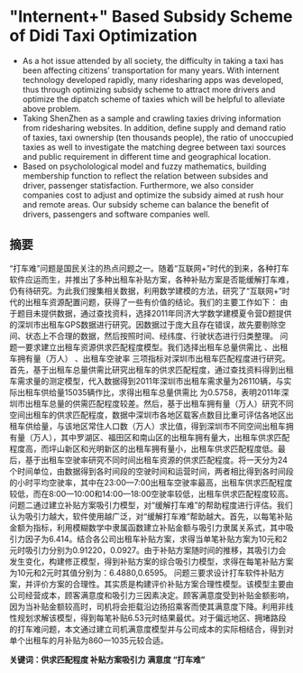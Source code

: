# "Internent+" Based Subsidy Scheme of Didi Taxi Optimization
- As a hot issue attended by all society, the difficulty in taking a taxi has been affecting citizens' transportation for many years. With internent technology developed rapidly, many ridesharing apps was developed, thus through optimizing subsidy scheme to attract more drivers and optimize the dipatch scheme of taxies which will be helpful to alleviate above problem.
- Taking ShenZhen as a sample and crawling taxies driving information from ridesharing websites. In addition, define supply and demand ratio of taxies, taxi ownership (ten thousands people), the ratio of unoccupied taxies as well to investigate the matching degree between taxi sources and public requirement in different time and geographical location.
- Based on psycholological model and fuzzy mathematics, building membership function to reflect the relation between subsides and driver, passenger statisfaction. Furthermore, we also consider companies cost to adjust and optimize the subsidy aimed at rush hour and remote areas. Our subsidy scheme can balance the benefit of drivers, passengers and software companies well.
## 摘要

“打车难”问题是国民关注的热点问题之一。随着“互联网+”时代的到来，各种打车软件应运而生，并推出了多种出租车补贴方案，各种补贴方案是否能缓解打车难，仍有待研究。为此我们搜集相关数据，利用数学建模的方法，研究了“互联网+”时代的出租车资源配置问题，获得了一些有价值的结论。我们的主要工作如下： 由于题目未提供数据，通过查找资料，选择2011年同济大学数学建模夏令营D题提供的深圳市出租车GPS数据进行研究。因数据过于庞大且存在错误，故先要剔除空间、状态上不合理的数据，然后按照时间、经纬度、行驶状态进行归类整理。  问题一要求建立出租车资源供求匹配程度模型。我们选择出租车总量供需比 、出租车拥有量（万人） 、出租车空驶率 三项指标对深圳市出租车匹配程度进行研究。首先，基于出租车总量供需比研究出租车的供求匹配程度，通过查找资料得到出租车需求量的测定模型，代入数据得到2011年深圳市出租车需求量为26110辆，与实际出租车供给量15035辆作比，求得出租车总量供需比 为0.5758，表明2011年深圳市出租车总量的供需匹配程度较差。然后，基于出租车拥有量（万人）研究不同空间出租车的供求匹配程度，数据中深圳市各地区载客点数目比重可评估各地区出租车供给量，与该地区常住人口数（万人）求比值，得到深圳市不同空间出租车拥有量（万人），其中罗湖区、福田区和南山区的出租车拥有量大，出租车供求匹配程度高，而坪山新区和光明新区的出租车拥有量小，出租车供求匹配程度低。最后，基于出租车空驶率研究不同时间出租车资源的供求匹配程度。将一天分为24个时间单位，由数据得到各时间段的空驶时间和运营时间，两者相比得到各时间段的小时平均空驶率，其中在23:00—7:00出租车空驶率最高，出租车供求匹配程度较低，而在8:00—10:00和14:00—18:00空驶率较低，出租车供求匹配程度较高。 问题二通过建立补贴方案吸引力模型，对“缓解打车难”的帮助程度进行评估。我们认为吸引力越大，软件使用越广泛，对“缓解打车难”帮助越大。首先，以每笔补贴金额为指标，利用模糊数学中隶属函数建立补贴金额与吸引力隶属关系式，其中吸引力因子为6.414。结合各公司出租车补贴方案，求得当单笔补贴方案为10元和2元时吸引力分别为0.91220，0.0927。由于补贴方案随时间的推移，其吸引力会发生变化，构建修正模型，得到补贴方案的综合吸引力模型，求得在每笔补贴方案为10元和2元时其值分别为：6.4880,0.6595。 问题三要求设计打车软件补贴方案，并评价方案的合理性。其实质是构建评价补贴方案合理性模型。该模型主要由公司经营成本，顾客满意度和吸引力三因素决定。顾客满意度受到补贴金额影响，因为当补贴金额较高时，司机将会拒载沿边扬招乘客而使其满意度下降。利用非线性规划求解该模型，得到每笔补贴6.53元时结果最优。对于偏远地区、拥堵路段的打车难问题，本文通过建立司机满意度模型并与公司成本的实际相结合，得到对单个出租车的月补贴为860—1035元较合适。  

**关键词：供求匹配程度 补贴方案吸引力 满意度 “打车难”**
